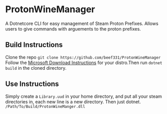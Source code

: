 # ProtonWineManager
A Dotnetcore CLI for easy management of Steam Proton Prefixes. Allows users to give commands with arguements to the proton prefixes.
## Build Instructions
Clone the repo
`git clone https://github.com/beef331/ProtonWineManager`
Follow the [Microsoft Download Instructions](https://dotnet.microsoft.com/download) for your distro.Then run
`dotnet build`
in the cloned directory.
## Use Instructions
Simply create a `Library.uud` in your home directory, and put all your steam directories in, each new line is a new directory. Then just dotnet. `/Path/To/Build/ProtonWineManger.dll`
